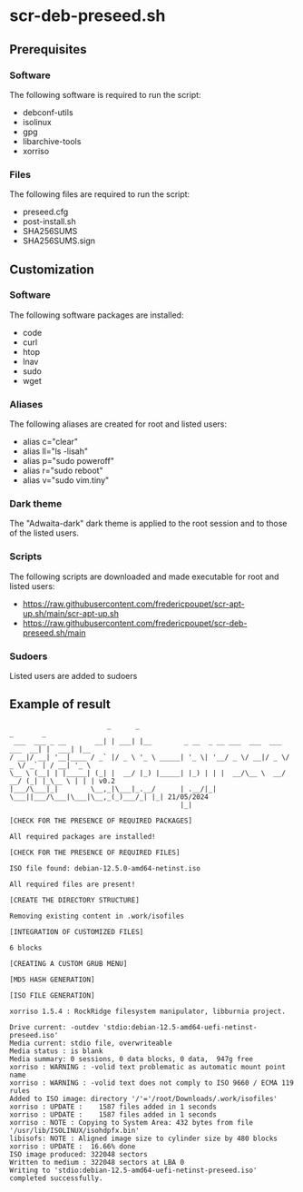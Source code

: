 # scr-deb-preseed.sh

## Prerequisites

### Software

The following software is required to run the script:

- debconf-utils
- isolinux
- gpg
- libarchive-tools
- xorriso

### Files

The following files are required to run the script:

- preseed.cfg
- post-install.sh
- SHA256SUMS
- SHA256SUMS.sign

## Customization

### Software

The following software packages are installed:

- code
- curl
- htop
- lnav
- sudo
- wget

### Aliases

The following aliases are created for root and listed users:

- alias c="clear"
- alias ll="ls -lisah"
- alias p="sudo poweroff"
- alias r="sudo reboot"
- alias v="sudo vim.tiny"

### Dark theme

The "Adwaita-dark" dark theme is applied to the root session and to those of the listed users.

### Scripts

The following scripts are downloaded and made executable for root and listed users:

- https://raw.githubusercontent.com/fredericpoupet/scr-apt-up.sh/main/scr-apt-up.sh
- https://raw.githubusercontent.com/fredericpoupet/scr-deb-preseed.sh/main

### Sudoers

Listed users are added to sudoers

## Example of result

```
                        _      _                                             _       _     
 ___  ___ _ __       __| | ___| |__        _ __  _ __ ___  ___  ___  ___  __| |  ___| |__  
/ __|/ __| '__|____ / _` |/ _ \ '_ \ _____| '_ \| '__/ _ \/ __|/ _ \/ _ \/ _` | / __| '_ \ 
\__ \ (__| | |_____| (_| |  __/ |_) |_____| |_) | | |  __/\__ \  __/  __/ (_| |_\__ \ | | | v0.2
|___/\___|_|        \__,_|\___|_.__/      | .__/|_|  \___||___/\___|\___|\__,_(_)___/_| |_| 21/05/2024
                                          |_|                                             

[CHECK FOR THE PRESENCE OF REQUIRED PACKAGES]

All required packages are installed!

[CHECK FOR THE PRESENCE OF REQUIRED FILES]

ISO file found: debian-12.5.0-amd64-netinst.iso

All required files are present!

[CREATE THE DIRECTORY STRUCTURE]

Removing existing content in .work/isofiles

[INTEGRATION OF CUSTOMIZED FILES]

6 blocks

[CREATING A CUSTOM GRUB MENU]

[MD5 HASH GENERATION]

[ISO FILE GENERATION]

xorriso 1.5.4 : RockRidge filesystem manipulator, libburnia project.

Drive current: -outdev 'stdio:debian-12.5-amd64-uefi-netinst-preseed.iso'
Media current: stdio file, overwriteable
Media status : is blank
Media summary: 0 sessions, 0 data blocks, 0 data,  947g free
xorriso : WARNING : -volid text problematic as automatic mount point name
xorriso : WARNING : -volid text does not comply to ISO 9660 / ECMA 119 rules
Added to ISO image: directory '/'='/root/Downloads/.work/isofiles'
xorriso : UPDATE :    1587 files added in 1 seconds
xorriso : UPDATE :    1587 files added in 1 seconds
xorriso : NOTE : Copying to System Area: 432 bytes from file '/usr/lib/ISOLINUX/isohdpfx.bin'
libisofs: NOTE : Aligned image size to cylinder size by 480 blocks
xorriso : UPDATE :  16.66% done
ISO image produced: 322048 sectors
Written to medium : 322048 sectors at LBA 0
Writing to 'stdio:debian-12.5-amd64-uefi-netinst-preseed.iso' completed successfully.

```

